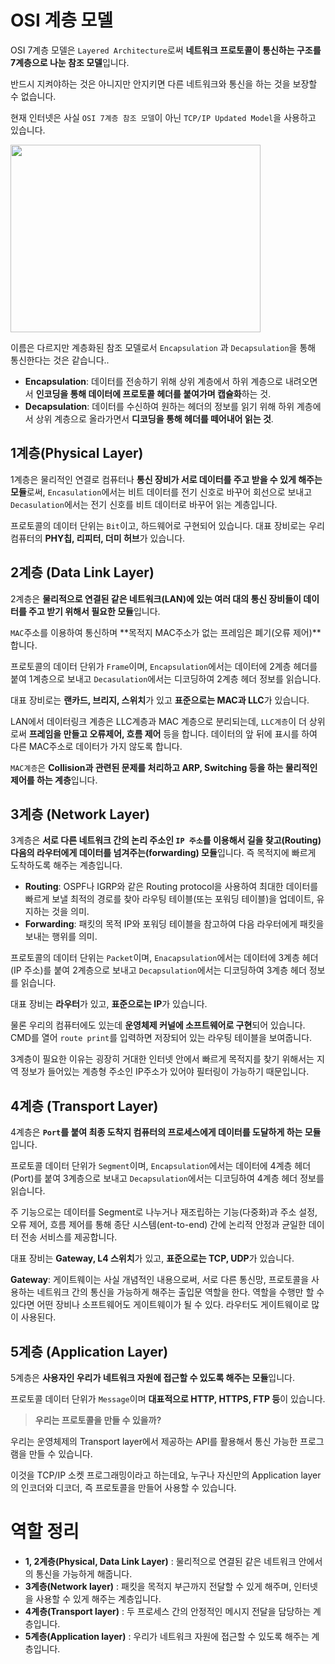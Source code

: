 # OSI 계층 모델
OSI 7계층 모델은 `Layered Architecture`로써 **네트워크 프로토콜이 통신하는 구조를 7계층으로 나눈 참조 모델**입니다.

반드시 지켜야하는 것은 아니지만 안지키면 다른 네트워크와 통신을 하는 것을 보장할 수 없습니다.

현재 인터넷은 사실 `OSI 7계층 참조 모델`이 아닌 `TCP/IP Updated Model`을 사용하고 있습니다.

<img src="https://user-images.githubusercontent.com/53790137/151368206-e55eeac3-6243-469f-810e-24d625a04e69.png" width="400" height="300">

이름은 다르지만 계층화된 참조 모델로서 `Encapsulation` 과 `Decapsulation`을 통해 통신한다는 것은 같습니다.. 

- **Encapsulation**: 데이터를 전송하기 위해 상위 계층에서 하위 계층으로 내려오면서 **인코딩을 통해 데이터에 프로토콜 헤더를 붙여가며 캡슐화**하는 것.
- **Decapsulation**: 데이터를 수신하여 원하는 헤더의 정보를 읽기 위해 하위 계층에서 상위 계층으로 올라가면서 **디코딩을 통해 헤더를 떼어내어 읽는 것**.

## 1계층(Physical Layer)
1계층은 물리적인 연결로 컴퓨터나 **통신 장비가 서로 데이터를 주고 받을 수 있게 해주는 모듈**로써, `Encasulation`에서는 비트 데이터를 전기 신호로 바꾸어 회선으로 보내고 `Decasulation`에서는 전기 신호를 비트 데이터로 바꾸어 읽는 계층입니다. 

프로토콜의 데이터 단위는 `Bit`이고, 하드웨어로 구현되어 있습니다. 대표 장비로는 우리 컴퓨터의 **PHY칩, 리피터, 더미 허브**가 있습니다.

## 2계층 (Data Link Layer)
2계층은 **물리적으로 연결된 같은 네트워크(LAN)에 있는 여러 대의 통신 장비들이 데이터를 주고 받기 위해서 필요한 모듈**입니다.

`MAC`주소를 이용하여 통신하며 **목적지 MAC주소가 없는 프레임은 폐기(오류 제어)**합니다. 

프로토콜의 데이터 단위가 `Frame`이며, `Encapsulation`에서는 데이터에 2계층 헤더를 붙여 1계층으로 보내고 `Decasulation`에서는 디코딩하여 2계층 헤더 정보를 읽습니다. 

대표 장비로는 **랜카드, 브리지, 스위치**가 있고 **표준으로는 MAC과 LLC**가 있습니다. 

LAN에서 데이터링크 계층은 LLC계층과 MAC 계층으로 분리되는데, `LLC계층`이 더 상위로써 **프레임을 만들고 오류제어, 흐름 제어** 등을 합니다. 데이터의 앞 뒤에 표시를 하여 다른 MAC주소로 데이터가 가지 않도록 합니다.

`MAC계층`은 **Collision과 관련된 문제를 처리하고 ARP, Switching 등을 하는 물리적인 제어를 하는 계층**입니다. 

## 3계층 (Network Layer)
3계층은 **서로 다른 네트워크 간의 논리 주소인 `IP 주소`를 이용해서 길을 찾고(Routing) 다음의 라우터에게 데이터를 넘겨주는(forwarding) 모듈**입니다. 즉 목적지에 빠르게 도착하도록 해주는 계층입니다. 

- **Routing**: OSPF나 IGRP와 같은 Routing protocol을 사용하여 최대한 데이터를 빠르게 보낼 최적의 경로를 찾아 라우팅 테이블(또는 포워딩 테이블)을 업데이트, 유지하는 것을 의미.
- **Forwarding**: 패킷의 목적 IP와 포워딩 테이블을 참고하여 다음 라우터에게 패킷을 보내는 행위를 의미.

프로토콜의 데이터 단위는 `Packet`이며, `Enacapsulation`에서는 데이터에 3계층 헤더(IP 주소)를 붙여 2계층으로 보내고 `Decapsulation`에서는 디코딩하여 3계층 헤더 정보를 읽습니다. 

대표 장비는 **라우터**가 있고, **표준으로는 IP**가 있습니다. 

물론 우리의 컴퓨터에도 있는데 **운영체제 커널에 소프트웨어로 구현**되어 있습니다. CMD를 열어 `route print`를 입력하면 저장되어 있는 라우팅 테이블을 보여줍니다. 

3계층이 필요한 이유는 굉장히 거대한 인터넷 안에서 빠르게 목적지를 찾기 위해서는 지역 정보가 들어있는 계층형 주소인 IP주소가 있어야 필터링이 가능하기 때문입니다. 

## 4계층 (Transport Layer)
4계층은 **`Port`를 붙여 최종 도착지 컴퓨터의 프로세스에게 데이터를 도달하게 하는 모듈**입니다.

프로토콜 데이터 단위가 `Segment`이며, `Encapsulation`에서는 데이터에 4계층 헤더(Port)를 붙여 3계층으로 보내고 `Decapsulation`에서는 디코딩하여 4계층 헤더 정보를 읽습니다.

주 기능으로는 데이터를 Segment로 나누거나 재조립하는 기능(다중화)과 주소 설정, 오류 제어, 흐름 제어를 통해 종단 시스템(ent-to-end) 간에 논리적 안정과 균일한 데이터 전송 서비스를 제공합니다.

대표 장비는 **Gateway, L4 스위치**가 있고, **표준으로는 TCP, UDP**가 있습니다.

**Gateway**: 게이트웨이는 사실 개념적인 내용으로써, 서로 다른 통신망, 프로토콜을 사용하는 네트워크 간의 통신을 가능하게 해주는 출입문 역할을  한다. 역할을 수행만 할 수 있다면 어떤 장비나 소프트웨어도 게이트웨이가 될 수 있다. 라우터도 게이트웨이로 많이 사용된다.

## 5계층 (Application Layer)
5계층은 **사용자인 우리가 네트워크 자원에 접근할 수 있도록 해주는 모듈**입니다. 

프로토콜 데이터 단위가 `Message`이며 **대표적으로 HTTP, HTTPS, FTP 등**이 있습니다. 

> **우리는 프로토콜을 만들 수 있을까?**

우리는 운영체제의 Transport layer에서 제공하는 API를 활용해서 통신 가능한 프로그램을 만들 수 있습니다. 

이것을 TCP/IP 소켓 프로그래밍이라고 하는데요, 누구나 자신만의 Application layer의 인코더와 디코더, 즉 프로토콜을 만들어 사용할 수 있습니다. 
	
# 역할 정리
- **1, 2계층(Physical, Data Link Layer)** : 물리적으로 연결된 같은 네트워크 안에서의 통신을 가능하게 해줍니다.
- **3계층(Network layer)** : 패킷을 목적지 부근까지 전달할 수 있게 해주며, 인터넷을 사용할 수 있게 해주는 계층입니다. 
- **4계층(Transport layer)** : 두 프로세스 간의 안정적인 메시지 전달을 담당하는 계층입니다.
- **5계층(Application layer)** : 우리가 네트워크 자원에 접근할 수 있도록 해주는 계층입니다. 
